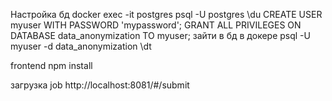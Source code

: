 Настройка бд
docker exec -it postgres psql -U postgres
\du
CREATE USER myuser WITH PASSWORD 'mypassword';
GRANT ALL PRIVILEGES ON DATABASE data_anonymization TO myuser;
зайти в бд в докере
psql -U myuser -d data_anonymization
\dt

frontend
npm install

загрузка job
http://localhost:8081/#/submit 

